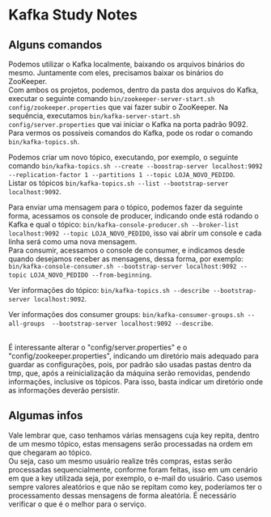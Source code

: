 # Kafka Study Notes

## Alguns comandos
Podemos utilizar o Kafka localmente, baixando os arquivos binários do mesmo. Juntamente com eles, precisamos baixar os binários do ZooKeeper.<br>
Com ambos os projetos, podemos, dentro da pasta dos arquivos do Kafka, executar o seguinte comando `bin/zookeeper-server-start.sh config/zookeeper.properties` que vai fazer subir o ZooKeeper. Na sequência, executamos `bin/kafka-server-start.sh config/server.properties` que vai iniciar o Kafka na porta padrão 9092.<br>
Para vermos os possíveis comandos do Kafka, pode os rodar o comando `bin/kafka-topics.sh`.<br>

Podemos criar um novo tópico, executando, por exemplo, o seguinte comando `bin/kafka-topics.sh --create --boostrap-server localhost:9092 --replication-factor 1 --partitions 1 --topic LOJA_NOVO_PEDIDO`.<br>
Listar os tópicos `bin/kafka-topics.sh --list --bootstrap-server localhost:9092`.
<br>

Para enviar uma mensagem para o tópico, podemos fazer da seguinte forma, acessamos os console de producer, indicando onde está rodando o Kafka e qual o tópico: `bin/kafka-console-producer.sh --broker-list localhost:9092 --topic LOJA_NOVO_PEDIDO`, isso vai abrir um console e cada linha será como uma nova mensagem.<br>
Para consumir, acessamos o console de consumer, e indicamos desde quando desejamos receber as mensagens, dessa forma, por exemplo: `bin/kafka-console-consumer.sh --bootstrap-server localhost:9092 --topic LOJA_NOVO_PEDIDO --from-beginning`.
<br>

Ver informações do tópico: `bin/kafka-topics.sh --describe --bootstrap-server localhost:9092`.
<br>


Ver informações dos consumer groups: `bin/kafka-consumer-groups.sh --all-groups  --bootstrap-server localhost:9092 --describe`.
<br>
<br>

É interessante alterar o "config/server.properties" e o "config/zookeeper.properties", indicando um diretório mais adequado para guardar as configurações, pois, por padrão
são usadas pastas dentro da tmp, que, após a reinicialização da máquina serão removidas, pendendo informações, inclusive os tópicos.
Para isso, basta indicar um diretório onde as informações deverão persistir.
<br>

## Algumas infos
Vale lembrar que, caso tenhamos várias mensagens cuja key repita, dentro de um mesmo tópico, estas mensagens serão processadas
na ordem em que chegaram ao tópico.<br>
Ou seja, caso um mesmo usuário realize três compras, estas serão processadas sequencialmente, conforme foram feitas, isso em
um cenário em que a key utilizada seja, por exemplo, o e-mail do usuário.
Caso usemos sempre valores aleatórios e que não se repitam como key, poderíamos ter o processamento dessas mensagens
de forma aleatória. É necessário verificar o que é o melhor para o serviço.
<br>

